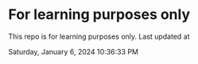 # For learning purposes only
This repo is for learning purposes only.
Last updated at

Saturday, January 6, 2024 10:36:33 PM

